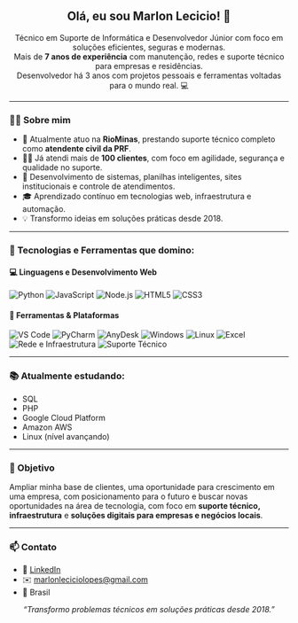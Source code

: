 <h2 align="center">Olá, eu sou Marlon Lecicio! 👋</h2>

<p align="center">
  Técnico em Suporte de Informática e Desenvolvedor Júnior com foco em soluções eficientes, seguras e modernas. <br>
  Mais de <strong>7 anos de experiência</strong> com manutenção, redes e suporte técnico para empresas e residências. <br>
  Desenvolvedor há 3 anos com projetos pessoais e ferramentas voltadas para o mundo real. 💻
</p>

---

### 👨‍💼 Sobre mim

- 💼 Atualmente atuo na **RioMinas**, prestando suporte técnico completo como **atendente civil da PRF**.
- 👨‍🔧 Já atendi mais de **100 clientes**, com foco em agilidade, segurança e qualidade no suporte.
- 🚀 Desenvolvimento de sistemas, planilhas inteligentes, sites institucionais e controle de atendimentos.
- 🎓 Aprendizado contínuo em tecnologias web, infraestrutura e automação.
- 💡 Transformo ideias em soluções práticas desde 2018.

---

### 🧠 Tecnologias e Ferramentas que domino:

#### 💻 Linguagens e Desenvolvimento Web
![Python](https://img.shields.io/badge/-Python-3776AB?style=flat&logo=python&logoColor=white)
![JavaScript](https://img.shields.io/badge/-JavaScript-F7DF1E?style=flat&logo=javascript&logoColor=black)
![Node.js](https://img.shields.io/badge/-Node.js-339933?style=flat&logo=node.js&logoColor=white)
![HTML5](https://img.shields.io/badge/-HTML5-E34F26?style=flat&logo=html5&logoColor=white)
![CSS3](https://img.shields.io/badge/-CSS3-1572B6?style=flat&logo=css3&logoColor=white)

#### 🧰 Ferramentas & Plataformas
![VS Code](https://img.shields.io/badge/-VS_Code-007ACC?style=flat&logo=visual-studio-code&logoColor=white)
![PyCharm](https://img.shields.io/badge/-PyCharm-000000?style=flat&logo=pycharm)
![AnyDesk](https://img.shields.io/badge/-AnyDesk-EF443B?style=flat&logo=anydesk&logoColor=white)
![Windows](https://img.shields.io/badge/-Windows-0078D6?style=flat&logo=windows&logoColor=white)
![Linux](https://img.shields.io/badge/-Linux-FCC624?style=flat&logo=linux&logoColor=black)
![Excel](https://img.shields.io/badge/-Excel-217346?style=flat&logo=microsoft-excel&logoColor=white)
![Rede e Infraestrutura](https://img.shields.io/badge/-Redes%20e%20Infraestrutura-0057B8?style=flat)
![Suporte Técnico](https://img.shields.io/badge/-Suporte%20Remoto%20e%20Manutenção-333333?style=flat)

---

### 📚 Atualmente estudando:
- SQL
- PHP
- Google Cloud Platform
- Amazon AWS
- Linux (nível avançando)

---

### 🎯 Objetivo
Ampliar minha base de clientes, uma oportunidade para crescimento em uma empresa, com posicionamento para o futuro e buscar novas oportunidades na área de tecnologia, com foco em **suporte técnico, infraestrutura** e **soluções digitais para empresas e negócios locais**.

---

### 📫 Contato
- 💼 [LinkedIn](https://www.linkedin.com/in/marlon-lecicio-lopes/)
- ✉️ marlonleciciolopes@gmail.com
- 📍 Brasil

<p align="center"><em>“Transformo problemas técnicos em soluções práticas desde 2018.”</em></p>
